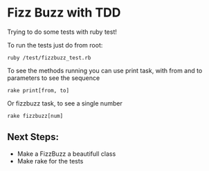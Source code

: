 Fizz Buzz with TDD
===


Trying to do some tests with ruby test!

To run the tests just do from root:

```
ruby /test/fizzbuzz_test.rb
```


To see the methods running you can use print task, with from and to parameters to see the sequence

```
rake print[from, to]
```

Or fizzbuzz task, to see a single number

```
rake fizzbuzz[num]
```



Next Steps:
-----

* Make a FizzBuzz a beautifull class
* Make rake for the tests
